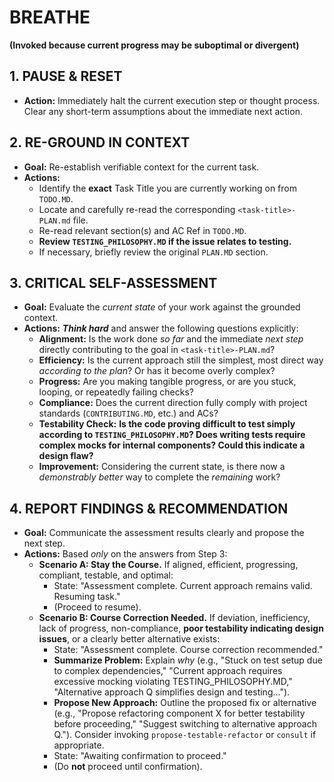 # BREATHE

**(Invoked because current progress may be suboptimal or divergent)**

## 1. PAUSE & RESET
- **Action:** Immediately halt the current execution step or thought process. Clear any short-term assumptions about the immediate next action.

## 2. RE-GROUND IN CONTEXT
- **Goal:** Re-establish verifiable context for the current task.
- **Actions:**
    - Identify the **exact** Task Title you are currently working on from `TODO.MD`.
    - Locate and carefully re-read the corresponding `<task-title>-PLAN.md` file.
    - Re-read relevant section(s) and AC Ref in `TODO.MD`.
    - **Review `TESTING_PHILOSOPHY.MD` if the issue relates to testing.**
    - If necessary, briefly review the original `PLAN.MD` section.

## 3. CRITICAL SELF-ASSESSMENT
- **Goal:** Evaluate the *current state* of your work against the grounded context.
- **Actions:** ***Think hard*** and answer the following questions explicitly:
    - **Alignment:** Is the work done *so far* and the immediate *next step* directly contributing to the goal in `<task-title>-PLAN.md`?
    - **Efficiency:** Is the current approach still the simplest, most direct way *according to the plan*? Or has it become overly complex?
    - **Progress:** Are you making tangible progress, or are you stuck, looping, or repeatedly failing checks?
    - **Compliance:** Does the current direction fully comply with project standards (`CONTRIBUTING.MD`, etc.) and ACs?
    - **Testability Check:** **Is the code proving difficult to test simply according to `TESTING_PHILOSOPHY.MD`? Does writing tests require complex mocks for internal components? Could this indicate a design flaw?**
    - **Improvement:** Considering the current state, is there now a *demonstrably better* way to complete the *remaining* work?

## 4. REPORT FINDINGS & RECOMMENDATION
- **Goal:** Communicate the assessment results clearly and propose the next step.
- **Actions:** Based *only* on the answers from Step 3:
    - **Scenario A: Stay the Course.** If aligned, efficient, progressing, compliant, testable, and optimal:
        - State: "Assessment complete. Current approach remains valid. Resuming task."
        - (Proceed to resume).
    - **Scenario B: Course Correction Needed.** If deviation, inefficiency, lack of progress, non-compliance, **poor testability indicating design issues**, or a clearly better alternative exists:
        - State: "Assessment complete. Course correction recommended."
        - **Summarize Problem:** Explain *why* (e.g., "Stuck on test setup due to complex dependencies," "Current approach requires excessive mocking violating TESTING_PHILOSOPHY.MD," "Alternative approach Q simplifies design and testing...").
        - **Propose New Approach:** Outline the proposed fix or alternative (e.g., "Propose refactoring component X for better testability before proceeding," "Suggest switching to alternative approach Q."). Consider invoking `propose-testable-refactor` or `consult` if appropriate.
        - State: "Awaiting confirmation to proceed."
        - (Do **not** proceed until confirmation).
